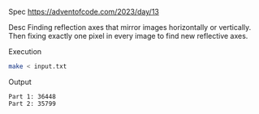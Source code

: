 Spec https://adventofcode.com/2023/day/13

Desc Finding reflection axes that mirror images horizontally or vertically. Then fixing exactly one pixel in every image to find new reflective axes.

Execution

```bash
make < input.txt
```

Output

```
Part 1: 36448
Part 2: 35799
```

